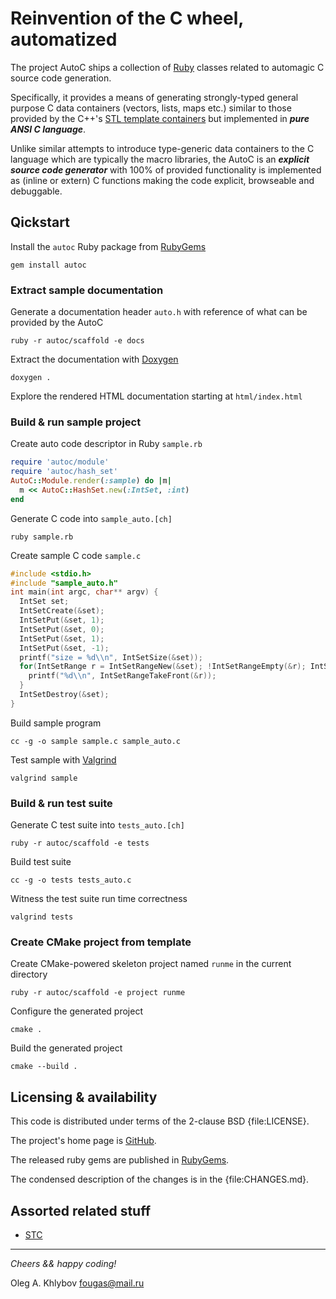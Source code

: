 # Reinvention of the C wheel, automatized

The project AutoC ships a collection of [Ruby](https://www.ruby-lang.org) classes related to automagic
C source code generation.

Specifically, it provides a means of generating strongly-typed general purpose C data containers
(vectors, lists, maps etc.) similar to those provided by
the C++'s [STL template containers](https://en.cppreference.com/w/cpp/container)
but implemented in ***pure ANSI C language***.

Unlike similar attempts to introduce type-generic data containers to the C language which
are typically the macro libraries, the AutoC is an ***explicit source code generator***
with 100% of provided functionality is implemented as (inline or extern) C functions
making the code explicit, browseable and debuggable.

## Qickstart

Install the `autoc` Ruby package from [RubyGems](https://rubygems.org)

```shell
gem install autoc
```

### Extract sample documentation

Generate a documentation header `auto.h` with reference of what can be provided by the AutoC

```shell
ruby -r autoc/scaffold -e docs
```

Extract the documentation with [Doxygen](https://www.doxygen.nl)

```shell
doxygen .
```

Explore the rendered HTML documentation starting at `html/index.html`

### Build & run sample project

Create auto code descriptor in Ruby `sample.rb`

```ruby
require 'autoc/module'
require 'autoc/hash_set'
AutoC::Module.render(:sample) do |m|
  m << AutoC::HashSet.new(:IntSet, :int)
end
```

Generate C code into `sample_auto.[ch]`

```shell
ruby sample.rb
```

Create sample C code `sample.c`

```c
#include <stdio.h>
#include "sample_auto.h"
int main(int argc, char** argv) {
  IntSet set;
  IntSetCreate(&set);
  IntSetPut(&set, 1);
  IntSetPut(&set, 0);
  IntSetPut(&set, 1);
  IntSetPut(&set, -1);
  printf("size = %d\\n", IntSetSize(&set));
  for(IntSetRange r = IntSetRangeNew(&set); !IntSetRangeEmpty(&r); IntSetRangePopFront(&r)) {
    printf("%d\\n", IntSetRangeTakeFront(&r));
  }
  IntSetDestroy(&set);
}
```

Build sample program

```shell
cc -g -o sample sample.c sample_auto.c
```

Test sample with [Valgrind](https://valgrind.org)

```shell
valgrind sample
```

### Build & run test suite

Generate C test suite into `tests_auto.[ch]`

```shell
ruby -r autoc/scaffold -e tests
```

Build test suite

```shell
cc -g -o tests tests_auto.c
```

Witness the test suite run time correctness

```shell
valgrind tests
```

### Create CMake project from template

Create CMake-powered skeleton project named `runme` in the current directory

```shell
ruby -r autoc/scaffold -e project runme
```

Configure the generated project

```shell
cmake .
```

Build the generated project

```shell
cmake --build .
```

## Licensing & availability

This code is distributed under terms of the 2-clause BSD {file:LICENSE}.

The project's home page is [GitHub](https://github.com/okhlybov/autoc).

The released ruby gems are published in [RubyGems](https://rubygems.org/gems/autoc).

The condensed description of the changes is in the {file:CHANGES.md}.


## Assorted related stuff

- [STC](https://github.com/tylov/STC)

---

_Cheers && happy coding!_

Oleg A. Khlybov <fougas@mail.ru>
